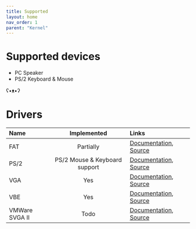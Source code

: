 ```yaml
---
title: Supported
layout: home
nav_order: 1
parent: "Kernel"
---
```


# Supported devices
- PC Speaker
- PS/2 Keyboard & Mouse

ʕ•ᴥ•ʔ

# Drivers

| Name           |          Implemented          | Links                                            |
| :------------- | :---------------------------: | :----------------------------------------------- |
| FAT            |           Partially           | [Documentation](), [Source]()                    |
| PS/2           | PS/2 Mouse & Keyboard support | [Documentation](), [Source]()                    |
| VGA            |              Yes              | [Documentation](), [Source]()                    |
| VBE            |              Yes              | [Documentation](../drivers/vbe/), [Source]()     |
| VMWare SVGA II |             Todo              | [Documentation](../drivers/SVGA-II/), [Source]() |